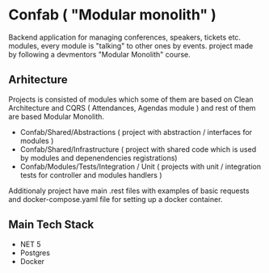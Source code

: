 # Confab ( "Modular monolith" )
Backend application for managing conferences, speakers, tickets etc. modules, every module is "talking" to other ones by events. project made by following a devmentors "Modular Monolith" course.

## Arhitecture
Projects is consisted of modules which some of them are based on Clean Architecture and CQRS ( Attendances, Agendas module ) and rest of them are based Modular Monolith.

- Confab/Shared/Abstractions ( project with abstraction / interfaces for modules )
- Confab/Shared/Infrastructure ( project with shared code which is used by modules and depenendencies registrations)
- Confab/Modules/Tests/Integration / Unit ( projects with unit / integration tests for controller and modules handlers )

Additionaly project have  main .rest files with examples of basic requests and docker-compose.yaml file for setting up a docker container.
## Main Tech Stack
- NET 5
- Postgres
- Docker




 
